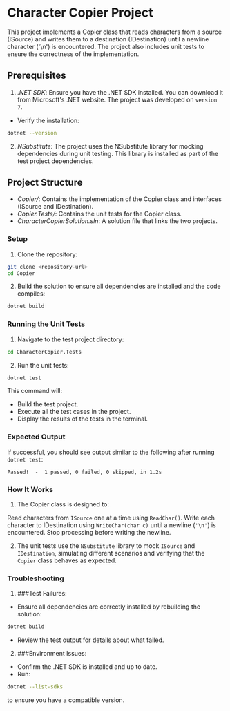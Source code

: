 # Character Copier Project

This project implements a Copier class that reads characters from a source (ISource) and writes them to a destination (IDestination) until a newline character ('\n') is encountered. The project also includes unit tests to ensure the correctness of the implementation.

## Prerequisites

1. *.NET SDK*: Ensure you have the .NET SDK installed. You can download it from Microsoft's .NET website. The project was developed on `version 7`.

- Verify the installation:

```bash
dotnet --version
```

2. *NSubstitute*: The project uses the NSubstitute library for mocking dependencies during unit testing. This library is installed as part of the test project dependencies.

## Project Structure

- *Copier/*: Contains the implementation of the Copier class and interfaces (ISource and IDestination).
- *Copier.Tests/*: Contains the unit tests for the Copier class.
- *CharacterCopierSolution.sln*: A solution file that links the two projects.

### Setup

1. Clone the repository:

```bash
git clone <repository-url>
cd Copier
```

2. Build the solution to ensure all dependencies are installed and the code compiles:

```bash
dotnet build
```

### Running the Unit Tests

1. Navigate to the test project directory:

```bash
cd CharacterCopier.Tests
```

2. Run the unit tests:

```bash
dotnet test
```

This command will:

- Build the test project.
- Execute all the test cases in the project.
- Display the results of the tests in the terminal.

### Expected Output

If successful, you should see output similar to the following after running `dotnet test`:

```
Passed!  -  1 passed, 0 failed, 0 skipped, in 1.2s
```

### How It Works

1. The Copier class is designed to:

Read characters from `ISource` one at a time using `ReadChar()`.
Write each character to IDestination using `WriteChar(char c)` until a newline (`'\n'`) is encountered.
Stop processing before writing the newline.

2. The unit tests use the `NSubstitute` library to mock `ISource` and `IDestination`, simulating different scenarios and verifying that the `Copier` class behaves as expected.

### Troubleshooting

1. ###Test Failures:

- Ensure all dependencies are correctly installed by rebuilding the solution:

```bash
dotnet build
```

- Review the test output for details about what failed.

2. ###Environment Issues:

- Confirm the .NET SDK is installed and up to date.
- Run:

```bash
dotnet --list-sdks
```

to ensure you have a compatible version.
